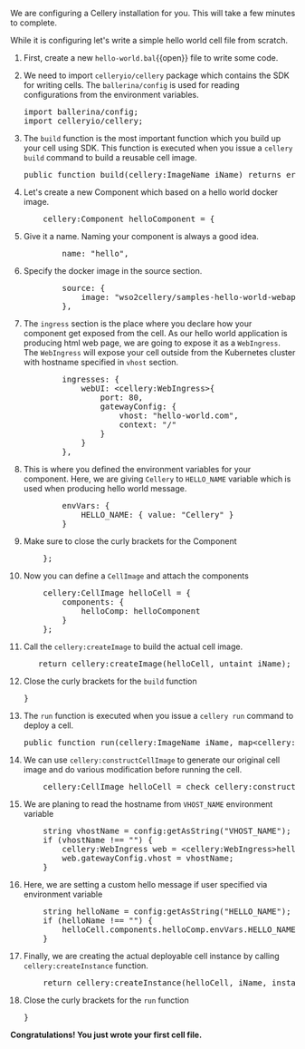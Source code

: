 We are configuring a Cellery installation for you. This will take a few minutes to complete.

While it is configuring let's write a simple hello world cell file from scratch.


1. First, create a new `hello-world.bal`{{open}} file to write some code.

2. We need to import `celleryio/cellery` package which contains the SDK for writing cells. The `ballerina/config` is used for reading configurations from the environment variables.
    <pre class="file" data-filename="hello-world.bal" data-target="append">
   import ballerina/config;
   import celleryio/cellery;
   </pre>

3. The `build` function is the most important function which you build up your cell using SDK. This function is executed when you issue a `cellery build` command to build a reusable cell image.

    <pre class="file" data-filename="hello-world.bal" data-target="append">
   public function build(cellery:ImageName iName) returns error? {
   </pre>

4. Let's create a new Component which based on a hello world docker image.
    <pre class="file" data-filename="hello-world.bal" data-target="append">
       cellery:Component helloComponent = {</pre>

5. Give it a name. Naming your component is always a good idea.
    <pre class="file" data-filename="hello-world.bal" data-target="append">
           name: "hello",</pre>

6. Specify the docker image in the source section.
    <pre class="file" data-filename="hello-world.bal" data-target="append">
           source: {
               image: "wso2cellery/samples-hello-world-webapp"
           },</pre>

7. The `ingress` section is the place where you declare how your component get exposed from the cell. As our hello world application
is producing html web page, we are going to expose it as a `WebIngress`. The `WebIngress` will expose your cell outside from the Kubernetes cluster with hostname specified in `vhost` section. 
    <pre class="file" data-filename="hello-world.bal" data-target="append">
           ingresses: {
               webUI: &lt;cellery:WebIngress&gt;{
                   port: 80,
                   gatewayConfig: {
                       vhost: "hello-world.com",
                       context: "/"
                   }
               }
           },</pre>

8. This is where you defined the environment variables for your component. Here, we are giving `Cellery` to `HELLO_NAME` variable which is used when producing hello world message. 
    <pre class="file" data-filename="hello-world.bal" data-target="append">
           envVars: {
               HELLO_NAME: { value: "Cellery" }
           }</pre>   

9. Make sure to close the curly brackets for the Component 
    <pre class="file" data-filename="hello-world.bal" data-target="append">
       };
   </pre>

10. Now you can define a `CellImage` and attach the components
    <pre class="file" data-filename="hello-world.bal" data-target="append">
        cellery:CellImage helloCell = {
            components: {
                helloComp: helloComponent
            }
        };
    </pre>

11. Call the `cellery:createImage` to build the actual cell image.

    <pre class="file" data-filename="hello-world.bal" data-target="append">
       return cellery:createImage(helloCell, untaint iName);</pre>

12. Close the curly brackets for the `build` function
    <pre class="file" data-filename="hello-world.bal" data-target="append">
    }
    </pre>

13. The `run` function is executed when you issue a `cellery run` command to deploy a cell.
    <pre class="file" data-filename="hello-world.bal" data-target="append">
    public function run(cellery:ImageName iName, map&lt;cellery:ImageName&gt; instances, boolean startDependencies, boolean shareDependencies) returns (cellery:InstanceState[]|error?) {
    </pre>

14. We can use `cellery:constructCellImage` to generate our original cell image and do various modification before running the cell. 
    <pre class="file" data-filename="hello-world.bal" data-target="append">
        cellery:CellImage helloCell = check cellery:constructCellImage(untaint iName);</pre>

15. We are planing to read the hostname from `VHOST_NAME` environment variable
    <pre class="file" data-filename="hello-world.bal" data-target="append">
        string vhostName = config:getAsString("VHOST_NAME");
        if (vhostName !== "") {
            cellery:WebIngress web = &lt;cellery:WebIngress&gt;helloCell.components.helloComp.ingresses.webUI;
            web.gatewayConfig.vhost = vhostName;
        }
    </pre>

16. Here, we are setting a custom hello message if user specified via environment variable

    <pre class="file" data-filename="hello-world.bal" data-target="append">
        string helloName = config:getAsString("HELLO_NAME");
        if (helloName !== "") {
            helloCell.components.helloComp.envVars.HELLO_NAME.value = helloName;
        }
    </pre>

17. Finally, we are creating the actual deployable cell instance by calling `cellery:createInstance` function.
    <pre class="file" data-filename="hello-world.bal" data-target="append">
        return cellery:createInstance(helloCell, iName, instances, startDependencies, shareDependencies);</pre>
        
18. Close the curly brackets for the `run` function
    <pre class="file" data-filename="hello-world.bal" data-target="append">
    }
    </pre>



**Congratulations! You just wrote your first cell file.**

